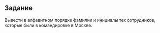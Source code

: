 ## Задание

Вывести в алфавитном порядке фамилии и инициалы тех сотрудников, которые были в командировке в Москве.